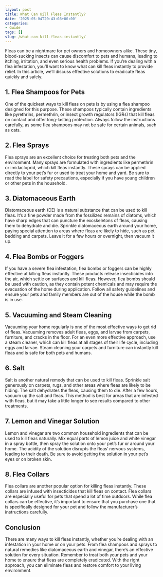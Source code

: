 ```yaml
---
layout: post
title: What Can Kill Fleas Instantly?
date: '2025-05-04T20:43:08+00:00'
categories:
- Guide
tags: []
slug: /what-can-kill-fleas-instantly/
---
```


Fleas can be a nightmare for pet owners and homeowners alike. These tiny, blood-sucking insects can cause discomfort to pets and humans, leading to itching, irritation, and even serious health problems. If you’re dealing with a flea infestation, you’ll want to know what can kill fleas instantly to provide relief. In this article, we’ll discuss effective solutions to eradicate fleas quickly and safely.
## 1. Flea Shampoos for Pets
One of the quickest ways to kill fleas on pets is by using a flea shampoo designed for this purpose. These shampoos typically contain ingredients like pyrethrins, permethrin, or insect growth regulators (IGRs) that kill fleas on contact and offer long-lasting protection. Always follow the instructions carefully, as some flea shampoos may not be safe for certain animals, such as cats.
## 2. Flea Sprays
Flea sprays are an excellent choice for treating both pets and the environment. Many sprays are formulated with ingredients like permethrin or imidacloprid, which kill fleas instantly. These sprays can be applied directly to your pet’s fur or used to treat your home and yard. Be sure to read the label for safety precautions, especially if you have young children or other pets in the household.
## 3. Diatomaceous Earth
Diatomaceous earth (DE) is a natural substance that can be used to kill fleas. It’s a fine powder made from the fossilized remains of diatoms, which have sharp edges that can puncture the exoskeletons of fleas, causing them to dehydrate and die. Sprinkle diatomaceous earth around your home, paying special attention to areas where fleas are likely to hide, such as pet bedding and carpets. Leave it for a few hours or overnight, then vacuum it up.
## 4. Flea Bombs or Foggers
If you have a severe flea infestation, flea bombs or foggers can be highly effective at killing fleas instantly. These products release insecticides into the air, which settle on surfaces and kill fleas. However, flea bombs should be used with caution, as they contain potent chemicals and may require the evacuation of the home during application. Follow all safety guidelines and ensure your pets and family members are out of the house while the bomb is in use.
## 5. Vacuuming and Steam Cleaning
Vacuuming your home regularly is one of the most effective ways to get rid of fleas. Vacuuming removes adult fleas, eggs, and larvae from carpets, furniture, and cracks in the floor. For an even more effective approach, use a steam cleaner, which can kill fleas at all stages of their life cycle, including eggs and larvae. Steam cleaning your carpets and furniture can instantly kill fleas and is safe for both pets and humans.
## 6. Salt
Salt is another natural remedy that can be used to kill fleas. Sprinkle salt generously on carpets, rugs, and other areas where fleas are likely to be hiding. The salt dehydrates the fleas, causing them to die. After a few hours, vacuum up the salt and fleas. This method is best for areas that are infested with fleas, but it may take a little longer to see results compared to other treatments.
## 7. Lemon and Vinegar Solution
Lemon and vinegar are two common household ingredients that can be used to kill fleas naturally. Mix equal parts of lemon juice and white vinegar in a spray bottle, then spray the solution onto your pet’s fur or around your home. The acidity of the solution disrupts the fleas’ nervous systems, leading to their death. Be sure to avoid getting the solution in your pet’s eyes or on broken skin.
## 8. Flea Collars
Flea collars are another popular option for killing fleas instantly. These collars are infused with insecticides that kill fleas on contact. Flea collars are especially useful for pets that spend a lot of time outdoors. While flea collars can be effective, it’s important to ensure that you purchase one that is specifically designed for your pet and follow the manufacturer’s instructions carefully.
## Conclusion
There are many ways to kill fleas instantly, whether you’re dealing with an infestation in your home or on your pets. From flea shampoos and sprays to natural remedies like diatomaceous earth and vinegar, there’s an effective solution for every situation. Remember to treat both your pets and your home to ensure that fleas are completely eradicated. With the right approach, you can eliminate fleas and restore comfort to your living environment.
